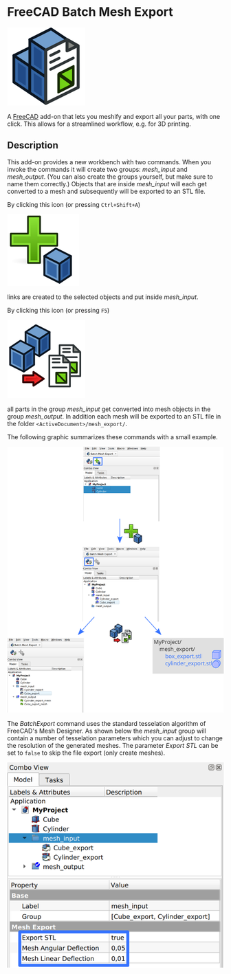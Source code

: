 # FreeCAD Batch Mesh Export
![Batch Mesh Export Logo](resources/icons/workbench.svg)

A [FreeCAD](https://github.com/FreeCAD) add-on that lets you meshify and export all your parts, with one click.
This allows for a streamlined workflow, e.g. for 3D printing.

## Description
This add-on provides a new workbench with two commands. 
When you invoke the commands it will create two groups: *mesh_input* and *mesh_output*. (You can also create the groups yourself, but make sure to name them correctly.) Objects that are inside *mesh_input* will each get converted to a mesh and subsequently will be exported to an STL file.


By clicking this icon (or pressing `Ctrl+Shift+A`)

![Batch Mesh Export icon](resources/icons/add_to_batch.svg)

links are created to the selected objects and put inside *mesh_input*.

By clicking this icon (or pressing `F5`)

![Batch Mesh Export icon](resources/icons/batch_mesh_export.svg)

all parts in the group *mesh_input* get converted into mesh objects in the group *mesh_output*.
In addition each mesh will be exported to an STL file in the folder `<ActiveDocument>/mesh_export/`.

The following graphic summarizes these commands with a small example.

![Batch Export Overview](doc/quick_guide.svg)

The *BatchExport* command uses the standard tesselation algorithm of FreeCAD's Mesh Designer.
As shown below the *mesh_input* group will contain a number of tesselation parameters which you can adjust to change the resolution of the generated meshes. The parameter *Export STL* can be set to `false` to skip the file export (only create meshes).

![Batch Export Parameters](doc/params.svg)